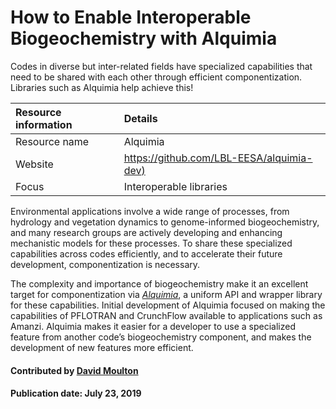 # How to Enable Interoperable Biogeochemistry with Alquimia

Codes in diverse but inter-related fields have specialized capabilities that need to be shared with each other through efficient componentization. Libraries such as Alquimia help achieve this!

Resource information | Details 
:--- | :---  
Resource name | Alquimia
Website  | [https://github.com/LBL-EESA/alquimia-dev)](https://github.com/LBL-EESA/alquimia-dev)
Focus | Interoperable libraries

Environmental applications involve a wide range of processes, from hydrology and vegetation dynamics to genome-informed biogeochemistry, and many research groups are actively developing and enhancing mechanistic models for these processes. To share these specialized capabilities across codes efficiently, and to accelerate their future development, componentization is necessary. 

The complexity and importance of biogeochemistry make it an excellent target for componentization via *[Alquimia](https://github.com/LBL-EESA/alquimia-dev)*, a uniform API and wrapper library for these capabilities. Initial development of Alquimia focused on making the capabilities of PFLOTRAN and CrunchFlow available to applications such as Amanzi.  Alquimia makes it easier for a developer to use a specialized feature from another code’s biogeochemistry component, and makes the development of new features more efficient.

#### Contributed by [David Moulton](https://github.com/jd-moulton "David Moulton")

#### Publication date: July 23, 2019

<!---
Publish: yes
Categories: Planning
Topics: software interoperability
Tags: 
Level: 2
Prerequisites: defaults
Aggregate: none
--->
